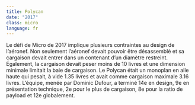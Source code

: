 ```yaml
---
title: Polycan
date: "2017"
class: micro
language: fr
---
```

Le défi de Micro de 2017 implique plusieurs contraintes au design de l’aéronef. Non seulement l’aéronef devait pouvoir être désassemblé et sa cargaison devait entrer dans un contenant d’un diamètre restreint. Également, la cargaison devait peser moins de 10 livres et une dimension minimale limitait la baie de cargaison. Le Polycan était un monoplan en aile haute qui pesait, à vide 1.35 livres et avait comme cargaison maximale 3.16 livres. L’équipe, menée par Dominic Dufour, a terminé 14e en design, 9e en présentation technique, 2e pour le plus de cargaison, 8e pour la ratio de payload et 12e globalement.
